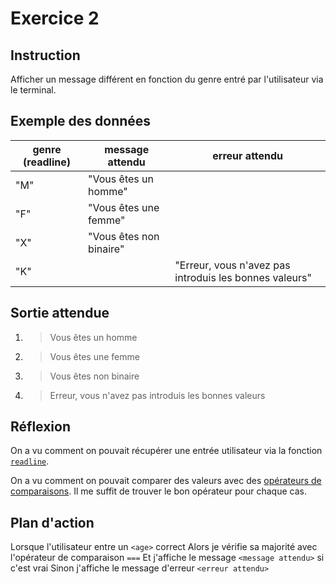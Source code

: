 # Exercice 2

## Instruction

Afficher un message différent en fonction du genre entré par l'utilisateur via
le terminal.

## Exemple des données

| genre (readline) | message attendu         | erreur attendu                                         |
| ---------------- | ----------------------- | ------------------------------------------------------ |
| "M"              | "Vous êtes un homme"    |                                                        |
| "F"              | "Vous êtes une femme"   |                                                        |
| "X"              | "Vous êtes non binaire" |                                                        |
| "K"              |                         | "Erreur, vous n'avez pas introduis les bonnes valeurs" |

## Sortie attendue

1. > Vous êtes un homme
2. > Vous êtes une femme
3. > Vous êtes non binaire
4. > Erreur, vous n'avez pas introduis les bonnes valeurs

## Réflexion

On a vu comment on pouvait récupérer une entrée utilisateur via la fonction
[`readline`](https://www.php.net/manual/fr/function.readline.php).

On a vu comment on pouvait comparer des valeurs avec des [opérateurs de comparaisons](https://www.php.net/manual/fr/language.operators.comparison.php).
Il me suffit de trouver le bon opérateur pour chaque cas.

## Plan d'action

Lorsque l'utilisateur entre un `<age>` correct
Alors je vérifie sa majorité avec l'opérateur de comparaison `===`
Et j'affiche le message `<message attendu>` si c'est vrai
Sinon j'affiche le message d'erreur `<erreur attendu>`

